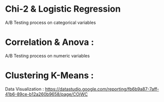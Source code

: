 # Chi-2 & Logistic Regression
A/B Testing process on categorical variables
# Correlation & Anova :
A/B Testing process on numeric variables
# Clustering K-Means :
Data Visualization : https://datastudio.google.com/reporting/fb6b9a87-7aff-41b6-89ce-b12a260b9658/page/COjWC
